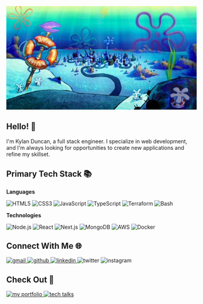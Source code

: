 <p align="center">
	<img alt="Bikini Bottom" src="./assets/bikini-bottom.png" />
</p>

## Hello! 👋

I'm Kylan Duncan, a full stack engineer. I specialize in web development, and I'm always looking for opportunities to create new applications and refine my skillset.

## Primary Tech Stack 📚

**Languages**

![HTML5](https://img.shields.io/badge/-HTML5-000?&logo=html5)
![CSS3](https://img.shields.io/badge/-CSS3-000?&logo=css)
![JavaScript](https://img.shields.io/badge/-JavaScript-000?&logo=javascript)
![TypeScript](https://img.shields.io/badge/-TypeScript-000?&logo=typescript)
![Terraform](https://img.shields.io/badge/-Terraform-000?&logo=terraform)
![Bash](https://img.shields.io/badge/-Bash-000?&logo=gnubash&logoColor=white)

**Technologies**

![Node.js](https://img.shields.io/badge/-Node.js-000?&logo=nodedotjs)
![React](https://img.shields.io/badge/-React-000?&logo=react)
![Next.js](https://img.shields.io/badge/-React-000?&logo=nextdotjs)
![MongoDB](https://img.shields.io/badge/-MongoDB-000?&logo=mongodb)
![AWS](https://img.shields.io/badge/-AWS-000?&logo=amazonwebservices)
![Docker](https://img.shields.io/badge/-Docker-000?&logo=docker)

## Connect With Me 🌐

<div>
    <a href="https://github.com/cloudydaiyz" target="_blank">
        <img src="https://img.shields.io/badge/-gmail-black?style=plastic&logo=gmail&logoColor=white&color=ea4335" alt="gmail" />
    </a>
    <a href="https://github.com/cloudydaiyz" target="_blank">
        <img src="https://img.shields.io/badge/-github-black?style=for-the-badge&logo=github&logoColor=white" alt="github" />
    </a>
    <a href="https://linkedin.com/in/kylan-duncan" target="_blank">
        <img src="https://img.shields.io/badge/-linkedin-blue?style=for-the-badge" alt="linkedin" />
    </a>
    <!-- <a href="https://twitter.com/username" target="_blank"> -->
        <img src="https://img.shields.io/badge/coming_soon-twitter-blue?style=for-the-badge&label=Coming%20Soon&color=08a0e9" alt="twitter" />
    <!-- </a>  -->
    <!-- <a href="https://instagram.com/username" target="_blank"> -->
        <img src="https://img.shields.io/badge/coming_soon-instagram-blue?style=for-the-badge&label=Coming%20Soon&color=dd2a7b" alt="instagram" />
    <!-- </a>  -->
</div>

## Check Out 👀

<div>
    <a href="https://cloudydaiyz.com" target="_blank">
        <img src="https://img.shields.io/badge/-my_portfolio-blue?style=for-the-badge&color=black" alt="my portfolio" />
    </a>
    <a href="./TECH_TALKS" target="_blank">
        <img src="https://img.shields.io/badge/-Tech_Talks-blue?style=for-the-badge&color=green" alt="tech talks" />
    </a>
</div>
